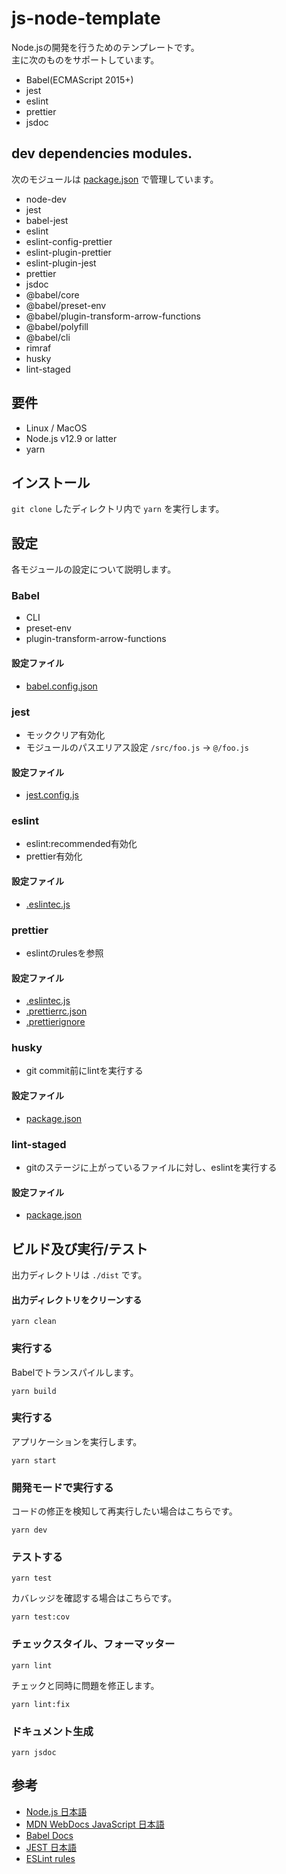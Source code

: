 # js-node-template

Node.jsの開発を行うためのテンプレートです。<BR>
主に次のものをサポートしています。

* Babel(ECMAScript 2015+)
* jest
* eslint
* prettier
* jsdoc

## dev dependencies modules.

次のモジュールは [package.json](/package.json) で管理しています。

* node-dev
* jest
* babel-jest
* eslint
* eslint-config-prettier
* eslint-plugin-prettier
* eslint-plugin-jest
* prettier
* jsdoc
* @babel/core
* @babel/preset-env
* @babel/plugin-transform-arrow-functions
* @babel/polyfill
* @babel/cli
* rimraf
* husky
* lint-staged

## 要件

* Linux / MacOS
* Node.js v12.9 or latter
* yarn

## インストール

`git clone` したディレクトリ内で `yarn` を実行します。

## 設定

各モジュールの設定について説明します。

### Babel

* CLI
* preset-env
* plugin-transform-arrow-functions

#### 設定ファイル

* [babel.config.json](/babel.config.json)

### jest

* モッククリア有効化
* モジュールのパスエリアス設定 `/src/foo.js` -> `@/foo.js`

#### 設定ファイル

* [jest.config.js](/jest.config.js)

### eslint

* eslint:recommended有効化
* prettier有効化

#### 設定ファイル

* [.eslintec.js](/.eslintrc.js)

### prettier

* eslintのrulesを参照

#### 設定ファイル

* [.eslintec.js](/.eslintrc.js)
* [.prettierrc.json](/.prettierrc.json)
* [.prettierignore](/.prettierignore)

### husky

* git commit前にlintを実行する

#### 設定ファイル

* [package.json](/package.json)

### lint-staged

* gitのステージに上がっているファイルに対し、eslintを実行する

#### 設定ファイル

* [package.json](/package.json)

## ビルド及び実行/テスト

出力ディレクトリは `./dist` です。

#### 出力ディレクトリをクリーンする

```
yarn clean
```
### 実行する

Babelでトランスパイルします。

```
yarn build
```

### 実行する

アプリケーションを実行します。

```
yarn start
```

### 開発モードで実行する

コードの修正を検知して再実行したい場合はこちらです。

```
yarn dev
```

### テストする

```
yarn test
```

カバレッジを確認する場合はこちらです。

```
yarn test:cov
```

### チェックスタイル、フォーマッター

```
yarn lint
```

チェックと同時に問題を修正します。

```
yarn lint:fix
```

### ドキュメント生成

```
yarn jsdoc
```

## 参考

* [Node.js 日本語](https://nodejs.org/ja/)
* [MDN WebDocs JavaScript 日本語](https://developer.mozilla.org/ja/docs/Web/JavaScript)
* [Babel Docs](https://babeljs.io/docs/en/)
* [JEST 日本語](https://jestjs.io/ja/)
* [ESLint rules](https://eslint.org/docs/rules/)